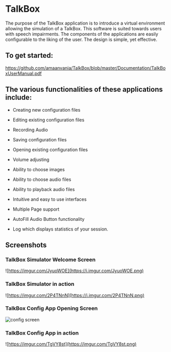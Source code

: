 # TalkBox

The purpose of the TalkBox application is to introduce a virtual environment allowing the simulation of a TalkBox. This software is suited towards users with speech impairments. The components of the applications are easily configurable to the liking of the user. The design is simple, yet effective. 

## To get started:

https://github.com/amaanvania/TalkBox/blob/master/Documentation/TalkBoxUserManual.pdf


## The various functionalities of these applications include:

- Creating new configuration files

- Editing existing configuration files

- Recording Audio

- Saving configuration files

- Opening existing configuration files

- Volume adjusting

- Ability to choose images

- Ability to choose audio files

- Ability to playback audio files

- Intuitive and easy to use interfaces

- Multiple Page support

-	AutoFill Audio Button functionality

-	Log which displays statistics of your session.


## Screenshots

### TalkBox Simulator Welcome Screen
![https://imgur.com/JyuoWOE](https://i.imgur.com/JyuoWOE.png)

### TalkBox Simulator in action
![https://imgur.com/2P4TNnN](https://i.imgur.com/2P4TNnN.png)

### TalkBox Config App Opening Screen
![config screen](https://i.imgur.com/Vp1Pi6t.png)

### TalkBox Config App in action
![https://imgur.com/TgVY8st](https://imgur.com/TgVY8st.png)
